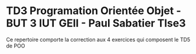 # TD3 Programation Orientée Objet - BUT 3 IUT GEII - Paul Sabatier Tlse3
Ce repertoire comporte la correction aux 4 exercices qui composent le TD5 de POO
